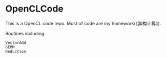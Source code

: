 # OpenCLCode

This is a OpenCL code repo. Most of code are my homework(《异构计算》).

Routines including:
	
	VectorAdd
	GEMM
	Reduction
